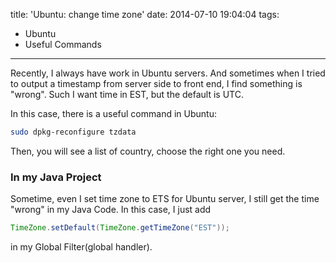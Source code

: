 title: 'Ubuntu: change time zone'
date: 2014-07-10 19:04:04
tags:
  - Ubuntu
  - Useful Commands
---
Recently, I always have work in Ubuntu servers. And sometimes when I tried to output a timestamp from server side to front end, I find something is "wrong". Such I want time in EST, but the default is UTC.
<!-- more -->

In this case, there is a useful command in Ubuntu:   
```bash
sudo dpkg-reconfigure tzdata
``` 
Then, you will see a list of country, choose the right one you need.


### In my Java Project
Sometime, even I set time zone to ETS for Ubuntu server, I still get the time "wrong" in my Java Code. In this case, I just add     
```java
TimeZone.setDefault(TimeZone.getTimeZone("EST"));
```
in my Global Filter(global handler).

